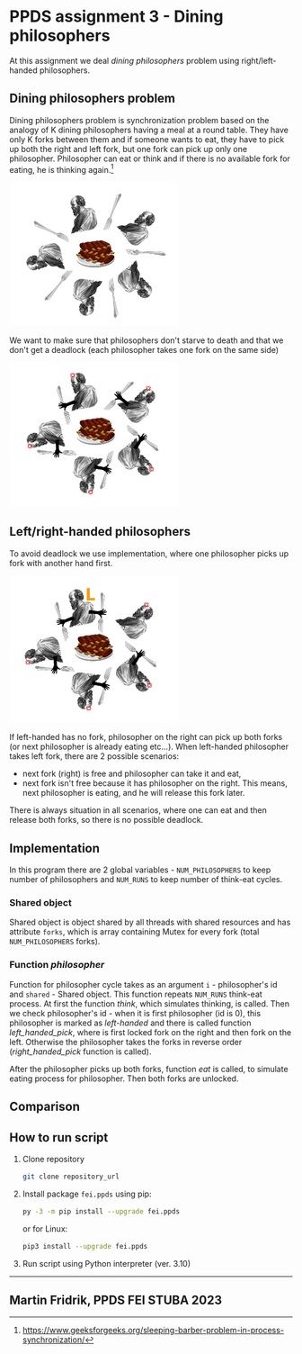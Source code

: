 # PPDS assignment 3 - Dining philosophers
At this assignment we deal _dining philosophers_ problem using right/left-handed philosophers.
## Dining philosophers problem
Dining philosophers problem is synchronization problem based on the analogy of K dining philosophers having a meal at a round table. They have only K forks between them and if someone wants to eat, they have to pick up both the right and left fork, but one fork can pick up only one philosopher.
Philosopher can eat or think and if there is no available fork for eating, he is thinking again.[^1]

<img src="img/img1.png"  width="300">

We want to make sure that philosophers don't starve to death and that we don't get a deadlock (each philosopher takes one fork on the same side)

<img src="img/img2.png"  width="300">

## Left/right-handed philosophers
To avoid deadlock we use implementation, where one philosopher picks up fork with another hand first.

<img src="img/img3.png"  width="300">

If left-handed has no fork, philosopher on the right can pick up both forks (or next philosopher is already eating etc...).
When left-handed philosopher takes left fork, there are 2 possible scenarios:
- next fork (right) is free and philosopher can take it and eat,
- next fork isn't free because it has philosopher on the right. This means, next philosopher is eating, and he will release this fork later. 

There is always situation in all scenarios, where one can eat and then release both forks, so there is no possible deadlock.

## Implementation
In this program there are 2 global variables - `NUM_PHILOSOPHERS` to keep number of philosophers and `NUM_RUNS` to keep number of think-eat cycles.

### Shared object
Shared object is object shared by all threads with shared resources and has attribute `forks`, which is array containing Mutex for every fork (total `NUM_PHILOSOPHERS` forks).

### Function _philosopher_ 
Function for philosopher cycle takes as an argument `i` - philosopher's id and `shared` - Shared object.
This function repeats `NUM_RUNS` think-eat process. At first the function _think_, which simulates thinking, is called. Then we check philosopher's id - when it is first philosopher (id is 0), this philosopher is marked as _left-handed_ and there is called function _left_handed_pick_, where is first locked fork on the right and then fork on the left. Otherwise the philosopher takes the forks in reverse order (_right_handed_pick_ function is called).

After the philosopher picks up both forks, function _eat_ is called, to simulate eating process for philosopher. Then both forks are unlocked.

## Comparison

## How to run script
1. Clone repository
   ```sh
   git clone repository_url
   ```
2. Install package `fei.ppds` using pip:
   ```sh
   py -3 -m pip install --upgrade fei.ppds
   ```
   or for Linux:
   ```sh
   pip3 install --upgrade fei.ppds
   ```
3. Run script using Python interpreter (ver. 3.10)

---
Martin Fridrik, PPDS FEI STUBA
2023
---

[^1]: https://www.geeksforgeeks.org/sleeping-barber-problem-in-process-synchronization/